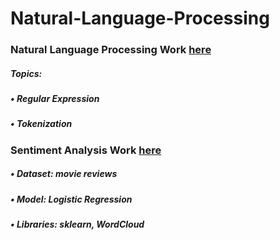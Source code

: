 # Natural-Language-Processing

### Natural Language Processing Work [here](https://github.com/Muhammad-Usama-07/Natural-Language-Processing/tree/main/NLP_Basics)
##### Topics:
##### • Regular Expression
##### • Tokenization
### Sentiment Analysis Work [here](https://github.com/Muhammad-Usama-07/Natural-Language-Processing/tree/main/Sentiment_Analysis)
##### • **Dataset:** movie reviews
##### • **Model:** Logistic Regression
##### • **Libraries:** sklearn, WordCloud
